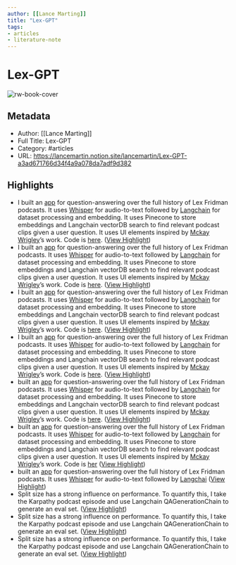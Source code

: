 ```yaml
---
author: [[Lance Marting]]
title: "Lex-GPT"
tags: 
- articles
- literature-note
---
```

# Lex-GPT

![rw-book-cover](https://www.notion.so/images/meta/default.png)

## Metadata
- Author: [[Lance Marting]]
- Full Title: Lex-GPT
- Category: #articles
- URL: https://lancemartin.notion.site/lancemartin/Lex-GPT-a3ad671766d34f4a9a078da7adf9d382

## Highlights
- I built an [app](https://lex-gpt.fly.dev/) for question-answering over the full history of Lex Fridman podcasts. It uses [Whisper](https://github.com/openai/whisper) for audio-to-text followed by [Langchain](https://langchain.readthedocs.io/en/latest/) for dataset processing and embedding. It uses Pinecone to store embeddings and Langchain vectorDB search to find relevant podcast clips given a user question. It uses UI elements inspired by [Mckay Wrigley](https://twitter.com/mckaywrigley)’s work. Code is [here](https://github.com/PineappleExpress808/lex-gpt). ([View Highlight](https://read.readwise.io/read/01gzxxf9sehptypyxjkdcxwbc7))
- I built an [app](https://lex-gpt.fly.dev/) for question-answering over the full history of Lex Fridman podcasts. It uses [Whisper](https://github.com/openai/whisper) for audio-to-text followed by [Langchain](https://langchain.readthedocs.io/en/latest/) for dataset processing and embedding. It uses Pinecone to store embeddings and Langchain vectorDB search to find relevant podcast clips given a user question. It uses UI elements inspired by [Mckay Wrigley](https://twitter.com/mckaywrigley)’s work. Code is [here](https://github.com/PineappleExpress808/lex-gpt). ([View Highlight](https://read.readwise.io/read/01gzxxfj06b40cf3c9kct95m1z))
- I built an [app](https://lex-gpt.fly.dev/) for question-answering over the full history of Lex Fridman podcasts. It uses [Whisper](https://github.com/openai/whisper) for audio-to-text followed by [Langchain](https://langchain.readthedocs.io/en/latest/) for dataset processing and embedding. It uses Pinecone to store embeddings and Langchain vectorDB search to find relevant podcast clips given a user question. It uses UI elements inspired by [Mckay Wrigley](https://twitter.com/mckaywrigley)’s work. Code is [here](https://github.com/PineappleExpress808/lex-gpt). ([View Highlight](https://read.readwise.io/read/01gzxxfm938q4kpp7k0sz60see))
- I built an [app](https://lex-gpt.fly.dev/) for question-answering over the full history of Lex Fridman podcasts. It uses [Whisper](https://github.com/openai/whisper) for audio-to-text followed by [Langchain](https://langchain.readthedocs.io/en/latest/) for dataset processing and embedding. It uses Pinecone to store embeddings and Langchain vectorDB search to find relevant podcast clips given a user question. It uses UI elements inspired by [Mckay Wrigley](https://twitter.com/mckaywrigley)’s work. Code is [here](https://github.com/PineappleExpress808/lex-gpt). ([View Highlight](https://read.readwise.io/read/01gzxxfpqqks7xb0w4rbmvdq6w))
- built an [app](https://lex-gpt.fly.dev/) for question-answering over the full history of Lex Fridman podcasts. It uses [Whisper](https://github.com/openai/whisper) for audio-to-text followed by [Langchain](https://langchain.readthedocs.io/en/latest/) for dataset processing and embedding. It uses Pinecone to store embeddings and Langchain vectorDB search to find relevant podcast clips given a user question. It uses UI elements inspired by [Mckay Wrigley](https://twitter.com/mckaywrigley)’s work. Code is [here](https://github.com/PineappleExpress808/lex-gpt). ([View Highlight](https://read.readwise.io/read/01gzxxfc9aw755wa19f1fpwwka))
- built an [app](https://lex-gpt.fly.dev/) for question-answering over the full history of Lex Fridman podcasts. It uses [Whisper](https://github.com/openai/whisper) for audio-to-text followed by [Langchain](https://langchain.readthedocs.io/en/latest/) for dataset processing and embedding. It uses Pinecone to store embeddings and Langchain vectorDB search to find relevant podcast clips given a user question. It uses UI elements inspired by [Mckay Wrigley](https://twitter.com/mckaywrigley)’s work. Code is [her](https://github.com/PineappleExpress808/lex-gpt) ([View Highlight](https://read.readwise.io/read/01gzxxff2sphzhqyz2gq06f9cm))
- built an [app](https://lex-gpt.fly.dev/) for question-answering over the full history of Lex Fridman podcasts. It uses [Whisper](https://github.com/openai/whisper) for audio-to-text followed by [Langchai](https://langchain.readthedocs.io/en/latest/) ([View Highlight](https://read.readwise.io/read/01gzxxfgftc1x3ma09we6529c1))
- Split size has a strong influence on performance. To quantify this, I take the Karpathy podcast episode and use Langchain QAGenerationChain to generate an eval set. ([View Highlight](https://read.readwise.io/read/01gzxx0gsqaqqh8s0st5a8b72d))
- Split size has a strong influence on performance. To quantify this, I take the Karpathy podcast episode and use Langchain QAGenerationChain to generate an eval set. ([View Highlight](https://read.readwise.io/read/01gzxx0mc7h4eeb9khgap8387v))
- Split size has a strong influence on performance. To quantify this, I take the Karpathy podcast episode and use Langchain QAGenerationChain to generate an eval set. ([View Highlight](https://read.readwise.io/read/01gzxx0qs3cwcd5xnwfgeq9adj))
